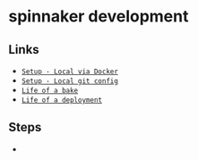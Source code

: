 # spinnaker development

## Links

- [`Setup - Local via Docker`](https://www.spinnaker.io/setup/install/halyard/#docker)
- [`Setup - Local git config`](https://www.spinnaker.io/setup/install/environment/#local-git)
- [`Life of a bake`](https://www.spinnaker.io/reference/architecture/loab/)
- [`Life of a deployment`](https://www.spinnaker.io/reference/architecture/load/)

## Steps

-
